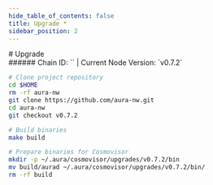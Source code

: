 ```yaml
---
hide_table_of_contents: false
title: Upgrade *
sidebar_position: 2
---
```


<div class="h1-with-icon icon-aura">
# Upgrade
</div>
###### Chain ID: `` | Current Node Version: `v0.7.2`

```bash
# Clone project repository
cd $HOME
rm -rf aura-nw
git clone https://github.com/aura-nw.git
cd aura-nw
git checkout v0.7.2

# Build binaries
make build

# Prepare binaries for Cosmovisor
mkdir -p ~/.aura/cosmovisor/upgrades/v0.7.2/bin
mv build/aurad ~/.aura/cosmovisor/upgrades/v0.7.2/bin/
rm -rf build
```